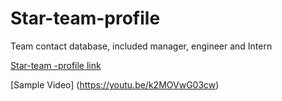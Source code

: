 # Star-team-profile
Team contact database, included manager, engineer and Intern

[Star-team -profile link](https://normaed11.github.io/Star-team-profile/)



 [Sample Video]   (https://youtu.be/k2MOVwG03cw)